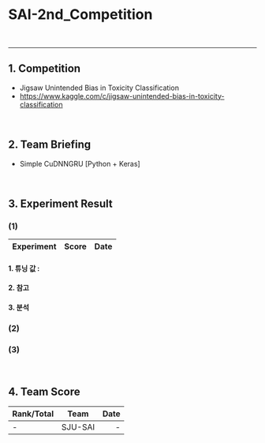 # SAI-2nd_Competition

<br>
<hr>

## 1. Competition
 - Jigsaw Unintended Bias in Toxicity Classification
 - https://www.kaggle.com/c/jigsaw-unintended-bias-in-toxicity-classification

<br>

## 2. Team Briefing
 - Simple CuDNNGRU [Python + Keras]

<br>


## 3. Experiment Result
### (1)

| Experiment | Score | Date |
|---|:---:|---:|


#### 1. 튜닝 값 : 
 
#### 2. 참고

  
#### 3. 분석

### (2) 

### (3)



<br>

## 4. Team Score

| Rank/Total | Team | Date |
|---|:---:|---:|
| - | SJU-SAI | - |
